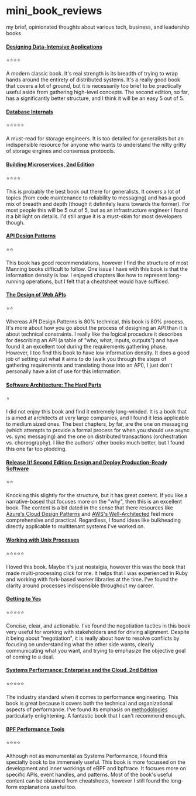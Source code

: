 # mini_book_reviews
my brief, opinionated thoughts about various tech, business, and leadership books

#### [Designing Data-Intensive Applications](https://www.oreilly.com/library/view/designing-data-intensive-applications/9781491903063/)

⭐⭐⭐⭐

A modern classic book. It's real strength is its breadth of trying to wrap hands around the entirety of distributed systems. It's a really good book that covers a lot of ground, but it is necessarily too brief to be practically useful aside from gathering high-level concepts. The second edition, so far, has a significantly better structure, and I think it will be an easy 5 out of 5.

#### [Database Internals](https://www.databass.dev/)

⭐⭐⭐⭐⭐

A must-read for storage engineers. It is too detailed for generalists but an indispensible resource for anyone who wants to understand the nitty gritty of storage engines and consensus protocols.

#### [Building Microservices, 2nd Edition](https://www.oreilly.com/library/view/building-microservices-2nd/9781492034018/)

⭐⭐⭐⭐

This is probably the best book out there for generalists. It covers a lot of topics (from code maintenance to reliability to messaging) and has a good mix of breadth and depth (though it definitely leans towards the former). For most people this will be 5 out of 5, but as an infrastructure engineer I found it a bit light on details. I'd still argue it is a must-skim for most developers though.

#### [API Design Patterns](https://www.manning.com/books/api-design-patterns)

⭐⭐

This book has good recommendations, however I find the structure of most Manning books difficult to follow. One issue I have with this book is that the information density is low. I enjoyed chapters like how to represent long-running operations, but I felt that a cheatsheet would have sufficed.

#### [The Design of Web APIs](https://www.manning.com/books/the-design-of-web-apis-second-edition)

⭐⭐

Whereas API Design Patterns is 80% technical, this book is 80% process. It's more about how you go about the process of designing an API than it is about technical constraints. I really like the logical procedure it describes for describing an API (a table of "who, what, inputs, outputs") and have found it an excellent tool during the requirements gathering phase. However, I too find this book to have low information density. It does a good job of setting out what it aims to do (walk you through the steps of gathering requirements and translating those into an API), I just don't personally have a lot of use for this information.

#### [Software Architecture: The Hard Parts](https://www.oreilly.com/library/view/software-architecture-the/9781492086888/)

⭐

I did not enjoy this book and find it extremely long-winded. It is a book that is aimed at architects at very large companies, and I found it less applicable to medium sized ones. The best chapters, by far, are the one on messaging (which attempts to provide a formal process for when you should use async vs. sync messaging) and the one on distributed transactions (orchestration vs. choreography). I like the authors' other books much better, but I found this one far too plodding.

#### [Release It! Second Edition: Design and Deploy Production-Ready Software](https://pragprog.com/titles/mnee2/release-it-second-edition/)

⭐⭐

Knocking this slightly for the structure, but it has great content. If you like a narrative-based that focuses more on the "why", then this is an excellent book. The content is a bit dated in the sense that there resources like [Azure's Cloud Design Patterns](https://learn.microsoft.com/en-us/azure/architecture/patterns/) and [AWS's Well-Architected](https://wa.aws.amazon.com/wellarchitected/2020-07-02T19-33-23/index.en.html) feel more comprehensive and practical. Regardless, I found ideas like bulkheading directly applicable to multitenant systems I've worked on.

#### [Working with Unix Processes](https://workingwithruby.com/wwup/intro)

⭐⭐⭐⭐⭐

I loved this book. Maybe it's just nostalgia, however this was the book that made multi-processing click for me. It helps that I was experienced in Ruby and working with fork-based worker libraries at the time. I've found the clarity around processes indispensible throughout my career.

#### [Getting to Yes](https://en.wikipedia.org/wiki/Getting_to_Yes)

⭐⭐⭐⭐⭐

Concise, clear, and actionable. I've found the negotiation tactics in this book very useful for working with stakeholders and for driving alignment. Despite it being about "negotiation", it is really about how to resolve conflicts by focusing on understanding what the other side wants, clearly communicating what you want, and trying to emphasize the objective goal of coming to a deal.

#### [Systems Performance: Enterprise and the Cloud, 2nd Edition](https://www.brendangregg.com/blog/2020-07-15/systems-performance-2nd-edition.html)

⭐⭐⭐⭐⭐

The industry standard when it comes to performance engineering. This book is great because it covers both the technical and organizational aspects of performance. I've found its emphasis on [methodologies](https://www.brendangregg.com/methodology.html) particularly enlightening. A fantastic book that I can't recommend enough.

#### [BPF Performance Tools](https://www.brendangregg.com/bpf-performance-tools-book.html)

⭐⭐⭐⭐

Although not as monumental as Systems Performance, I found this specialty book to be immensely useful. This book is more focussed on the development and inner workings of eBPF and bpftrace. It focsues more on specific APIs, event handles, and patterns. Most of the book's useful content can be obtained from cheatsheets, however I still found the long-form explanations useful too.
